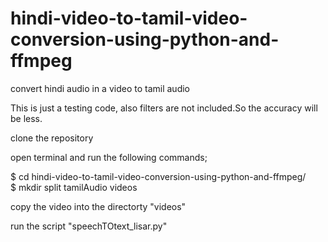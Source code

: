 # hindi-video-to-tamil-video-conversion-using-python-and-ffmpeg
convert hindi audio in a video to tamil audio


This is just a testing code, also filters are not included.So the accuracy will be less.

clone the repository                                                                                                           

open terminal and run the following commands;

$ cd hindi-video-to-tamil-video-conversion-using-python-and-ffmpeg/                                                             
$ mkdir split tamilAudio videos                                                                                                 

copy the video into the directorty "videos"

run the script "speechTOtext_lisar.py"

